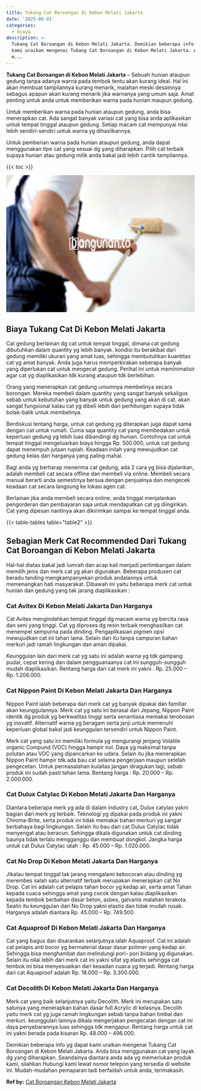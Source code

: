 ```yaml
---
title: Tukang Cat Boroangan di Kebon Melati Jakarta
date: '2025-06-01'
categories:
  - biaya
description: >-
  Tukang Cat Boroangan di Kebon Melati Jakarta. Demikian beberapa info yg dapat
  kami uraikan mengenai Tukang Cat Boroangan di Kebon Melati Jakarta. Anda bisa
  m...
---
```


**Tukang Cat Boroangan di Kebon Melati Jakarta** – Sebuah hunian ataupun gedung tanpa adanya warna pada tembok tentu akan kurang ideal. Hal ini akan membuat tampilannya kurang menarik, malahan meski desainnya sebagus apapun akan kurang menarik jika warnanya yang umum saja. Amat penting untuk anda untuk memberikan warna pada hunian maupun gedung.

Untuk memberikan warna pada hunian ataupun gedung, anda bisa menerapkan cat. Ada sangat banyak variasi cat yang bisa anda aplikasikan untuk tempat tinggal ataupun gedung. Setiap macam cat mempunyai nilai lebih sendiri-sendiri untuk warna yg dihasilkannya.

Untuk pemberian warna pada hunian ataupun gedung, anda dapat menggunakan tipe cat yang sesuai dg yang diharapkan. Pilih cat terbaik supaya hunian atau gedung milik anda bakal jadi lebih cantik tampilannya.

{{< toc >}}

![Tukang Cat Boroangan di Kebon Melati Jakarta](/images/jasa-cat-murah02.png)

## Biaya Tukang Cat Di Kebon Melati Jakarta

Cat gedung berlainan dg cat untuk tempat tinggal, dimana cat gedung dibutuhkan dalam quantity yg lebih banyak. kondisi itu berakibat dari gedung memiliki ukuran yang amat luas, sehingga membutuhkan kuantitas cat yg amat banyak. Anda juga harus memperkirakan seberapa banyak yang diperlukan cat untuk mengecat gedung. Perihal ini untuk meminimalisir agar cat yg diaplikasikan tdk kurang ataupun tdk berlebihan.

Orang yang menerapkan cat gedung umumnya membelinya secara borongan. Mereka membeli dalam quantity yang sangat banyak sekaligus sebab untuk kebutuhan yang banyak untuk gedung yang akan di cat. akan sangat fungsional kalau cat yg dibeli lebih dari perhitungan supaya tidak bolak-balik untuk membelinya.

Berdiskusi tentang harga, untuk cat gedung yg diterapkan juga dapat sama dengan cat untuk rumah. Cuma saja quantity cat yang membedakan untuk keperluan gedung yg lebih luas dibandingi dg hunian. Contohnya cat untuk tempat tinggal mengeluarkan biaya hingga Rp. 500.000, untuk cat gedung dapat menempuh jutaan rupiah. Keadaan inilah yang mewujudkan cat gedung kelas dari harganya yang paling mahal.

Bagi anda yg berharap menerima cat gedung, ada 2 cara yg bisa dijalankan, adalah membeli cat secara offline dan membeli via online. Membeli secara manual berarti anda semestinya bersua dengan penjualnya dan mengecek keadaan cat secara langsung ke lokasi agen cat.

Berlainan jika anda membeli secara online, anda tinggal menjalankan pengorderan dan pembayaran saja untuk mendapatkan cat yg diinginkan. Cat yang dipesan nantinya akan dikirimkan sampai ke tempat tinggal anda.

{{< table-tables table="table2" >}}

## Sebagian Merk Cat Recommended Dari Tukang Cat Boroangan di Kebon Melati Jakarta

Hal-hal diatas bakal jadi lumrah dan acap kali menjadi pertimbangan dalam memilih jenis dan merk cat yg akan digunakan. Beberapa produsen cat beradu tanding mengkampanyekan produk andalannya untuk memenangkan hati masyarakat. Dibawah ini yaitu beberapa merk cat untuk hunian dan gedung yang tak jarang diaplikasikan :

### Cat Avitex Di Kebon Melati Jakarta Dan Harganya

Cat Avitex mengindahkan tempat tinggal dg macam warna yg bercita rasa dan seni yang tinggi. Cat yg diproses dg resin terbaik menghasilkan cat menempel sempurna pada dinding. Pengaplikasian pigmen opsi mewujudkan cat ini tahan lama. Selain dari itu tanpa campuran bahan merkuri jadi ramah lingkungan dan aman dipakai.

Keunggulan lain dari merk cat yg satu ini adalah warna yg tdk gampang pudar, cepat kering dan dalam pengguanaanya cat ini sungguh-sungguh mudah diaplikasikan. Rentang harga dari cat merk ini yakni : Rp. 25.000 – Rp. 1.206.000.

### Cat Nippon Paint Di Kebon Melati Jakarta Dan Harganya

Nippon Paint ialah beberapa dari merk cat yg banyak dipakai dan familiar akan keunggulannya. Merk cat yg satu ini berasal dari Jepang, Nippon Paint identik dg produk yg berkwalitas tinggi serta senantiasa memakai terobosan yg inovatif. Alternatif warna yg beragam serta janji untuk memenuhi keperluan global bakal jadi keunggulan tersendiri untuk Nippon Paint.

Merk cat yang satu ini memiliki formula yg mengurangi jenjang Volatile organic Compund (VOC) hingga hampir nol. Daya yg maksimal tanpa polutan atau VOC yang dipancarkan ke udara. Selain itu jika menerapkan Nippon Paint hampir tdk ada bau cat selama pengerjaan maupun setelah pengecetan. Untuk permasalahan kulaitas jangan diragukan lagi, sebab produk ini sudah pasti tahan lama. Bentang harga : Rp. 20.000 – Rp. 2.000.000.

### Cat Dulux Catylac Di Kebon Melati Jakarta Dan Harganya

Diantara beberapa merk yg ada di dalam industry cat, Dulux catylax yakni bagian dari merk yg terbaik. Teknologi yg dipakai pada produk ini yakni Chroma-Brite, serta produk ini tidak memakai bahan merkuri yg sangat berbahaya bagi lingkungan. Selain itu bau dari cat Dulux Catylac tidak menyengat atau beracun. Sehingga dikala digunakan untuk cat dinding baunya tidak terlalu mengganggu dan membuat dongkol. Jangka harga untuk cat Dulux Catylac ialah : Rp. 45.000 – Rp. 1.020.000.

### Cat No Drop Di Kebon Melati Jakarta Dan Harganya

Jikalau tempat tinggal tak jarang mengalami kebocoran atau dinding yg merembes salah satu alternatif terbaik merupakan menerapkan cat No Drop. Cat ini adalah cat pelapis tahan bocor yg kedap air, serta amat Tahan kepada cuaca sehingga amat yang cocok dengan kalau diaplikasikan kepada tembok berbahan dasar beton, asbes, galvanis malahan terakota. Sealin itu keunggulan dari No Drop yakni elastis dan tidak mudah rusak. Harganya adalah diantara Rp. 45.000 – Rp. 749.500

### Cat Aquaproof Di Kebon Melati Jakarta Dan Harganya

Cat yang bagus dan disarankan selanjutnya ialah Aquaproof. Cat ini adalah cat pelapis anti bocor yg bermaterial dasar dasar polimer yang kedap air. Sehingga bisa menghambat dan melindungi pori- pori bidang yg digunakan. Selain itu nilai lebih dari merk cat ini yakni sifat yg elastis sehingga cat tembok ini bisa menyesuaikan dari keaadan cuaca yg terjadi. Rentang harga dari cat Aquaproof adalah Rp. 18.000 – Rp. 3.300.000.

### Cat Decolith Di Kebon Melati Jakarta Dan Harganya

Merk cat yang baik selanjutnya yaitu Decolith. Merk ini merupakan satu satunya yang menerapkan bahan dasar full Acrylic di kelasnya. Decolih yaitu merk cat yg juga ramah lingkungan sebab tanpa bahan timbal dan merkuri. keunggulan lainnya dikala mengerjakan pengecatan dengan cat ini daya penyebarannya luas sehingga tdk mengapur. Rentang harga untuk cat ini yakni berada pada kisaran Rp. 48.000 – 496.000.

Demikian beberapa info yg dapat kami uraikan mengenai Tukang Cat Boroangan di Kebon Melati Jakarta. Anda bisa menggunakan cat yang layak dg yang diharapkan. Seandainya diantara anda ada yg memerlukan produk kami, silahkan Hubungi kami lewat nomor telepon yang tersedia di website ini. Mudah-mudahan pemaparan tadi berfaidah untuk anda, terimakasih.

**Ref by:** [Cat Boroangan Kebon Melati Jakarta](https://id.wikipedia.org/wiki/Cat)
